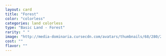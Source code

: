 ```yaml
---
layout: card
title: "Forest"
color: "colorless"
categories: land colorless
type: "Basic Land - Forest"
rarity: " "
image: "http://media-dominaria.cursecdn.com/avatars/thumbnails/68/280/200/283/635617523314286837.png"
cost: ""
flavor: ""
---
```



